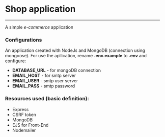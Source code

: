 # Shop application
****

A simple *e-commerce* application

### Configurations

An application created with NodeJs and MongoDB (connection using mongoose). For use the apllication, rename **.env.example** to **.env** and configure:
* **DATABASE_URL** - for mongoDB connection
* **EMAIL_HOST** - for smtp server
* **EMAIL_USER** - smtp user server
* **EMAIL_PASS** - smtp password 

### Resources used (basic definition):
* Express 
* CSRF token
* MongoDB
* EJS for Front-End
* Nodemailer